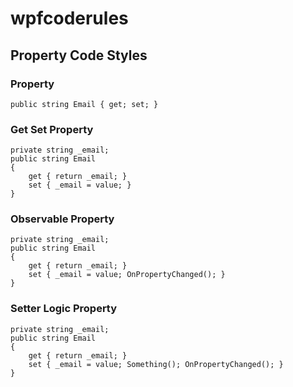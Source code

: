 # wpfcoderules

## Property Code Styles

### Property
```
public string Email { get; set; }
```

### Get Set Property
```
private string _email;
public string Email 
{ 
    get { return _email; } 
    set { _email = value; } 
}
```

### Observable Property
```
private string _email;
public string Email 
{ 
    get { return _email; } 
    set { _email = value; OnPropertyChanged(); } 
}
```

### Setter Logic Property
```
private string _email;
public string Email 
{ 
    get { return _email; } 
    set { _email = value; Something(); OnPropertyChanged(); } 
}
```
